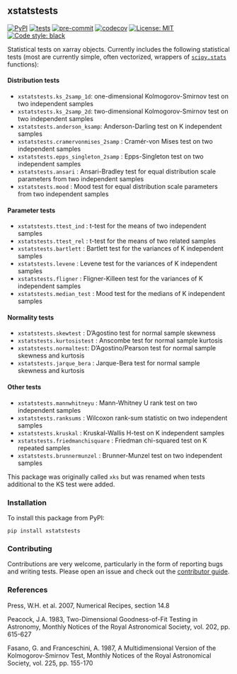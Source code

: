 ## xstatstests

[![PyPI](https://img.shields.io/pypi/v/xstatstests)](https://pypi.org/project/xstatstests)
[![tests](https://github.com/dougiesquire/xstatstests/actions/workflows/tests.yml/badge.svg)](https://github.com/dougiesquire/xstatstests/actions/workflows/tests.yml)
[![pre-commit](https://github.com/dougiesquire/xstatstests/actions/workflows/pre-commit.yml/badge.svg)](https://github.com/dougiesquire/xstatstests/actions/workflows/pre-commit.yml)
[![codecov](https://codecov.io/gh/dougiesquire/xstatstests/branch/main/graph/badge.svg?token=DBGC0FIRLA)](https://codecov.io/gh/dougiesquire/xstatstests)
[![License: MIT](https://img.shields.io/badge/License-MIT-green.svg)](https://github.com/dougiesquire/xstatstests/blob/master/LICENSE)
[![Code style: black](https://img.shields.io/badge/code%20style-black-000000.svg)](https://github.com/python/black)

Statistical tests on xarray objects. Currently includes the following statistical tests (most are currently simple, often vectorized, wrappers of [`scipy.stats`](https://docs.scipy.org/doc/scipy/reference/stats.html) functions):

#### Distribution tests
- `xstatstests.ks_2samp_1d`: one-dimensional Kolmogorov-Smirnov test on two independent samples
- `xstatstests.ks_2samp_2d`: two-dimensional Kolmogorov-Smirnov test on two independent samples
- `xstatstests.anderson_ksamp`: Anderson-Darling test on K independent samples
- `xstatstests.cramervonmises_2samp` : Cramér-von Mises test on two independent samples
- `xstatstests.epps_singleton_2samp` : Epps-Singleton test on two independent samples
- `xstatstests.ansari` : Ansari-Bradley test for equal distribution scale parameters from two independent samples
- `xstatstests.mood` : Mood test for equal distribution scale parameters from two independent samples

#### Parameter tests
- `xstatstests.ttest_ind` : t-test for the means of two independent samples
- `xstatstests.ttest_rel` : t-test for the means of two related samples
- `xstatstests.bartlett` : Bartlett test for the variances of K independent samples
- `xstatstests.levene` : Levene test for the variances of K independent samples
- `xstatstests.fligner` : Fligner-Killeen test for the variances of K independent samples
- `xstatstests.median_test` : Mood test for the medians of K independent samples

#### Normality tests
- `xstatstests.skewtest` : D’Agostino test for normal sample skewness
- `xstatstests.kurtosistest` : Anscombe test for normal sample kurtosis
- `xstatstests.normaltest`: D’Agostino/Pearson test for normal sample skewness and kurtosis
- `xstatstests.jarque_bera` : Jarque-Bera test for normal sample skewness and kurtosis

#### Other tests
- `xstatstests.mannwhitneyu` : Mann-Whitney U rank test on two independent samples
- `xstatstests.ranksums` : Wilcoxon rank-sum statistic on two independent samples
- `xstatstests.kruskal` : Kruskal-Wallis H-test on K independent samples
- `xstatstests.friedmanchisquare` : Friedman chi-squared test on K repeated samples
- `xstatstests.brunnermunzel` : Brunner-Munzel test on two independent samples

This package was originally called `xks` but was renamed when tests additional to the KS test were added.

### Installation
To install this package from PyPI:
```
pip install xstatstests
```

### Contributing
Contributions are very welcome, particularly in the form of reporting bugs and writing tests. Please open an issue and check out the [contributor guide](CONTRIBUTING.md).

### References

Press, W.H. et al. 2007, Numerical Recipes, section 14.8

Peacock, J.A. 1983, Two-Dimensional Goodness-of-Fit Testing in Astronomy, Monthly Notices of the Royal Astronomical Society, vol. 202, pp. 615-627

Fasano, G. and Franceschini, A. 1987, A Multidimensional Version of the Kolmogorov-Smirnov Test, Monthly Notices of the Royal Astronomical Society, vol. 225, pp. 155-170
